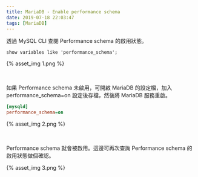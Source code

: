 ```yaml
---
title: MariaDB - Enable performance schema
date: 2019-07-18 22:03:47
tags: [MariaDB]
---
```


透過 MySQL CLI 查閱 Performance schema 的啟用狀態。  

<!-- More -->

    show variables like 'performance_schema';

{% asset_img 1.png %}

</br>


如果 Performance schema 未啟用，可開啟 MariaDB 的設定檔，加入 performance_schema=on 設定後存檔，然後將 MariaDB 服務重啟。  

```ini
[mysqld]
performance_schema=on
```

{% asset_img 2.png %}

</br>


Performance schema 就會被啟用。這邊可再次查詢 Performance schema 的啟用狀態做個確認。  

{% asset_img 3.png %}
